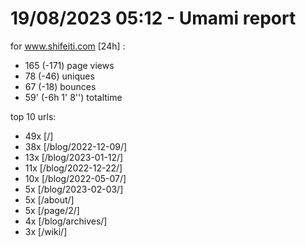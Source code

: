 # 19/08/2023 05:12 - Umami report
for www.shifeiti.com [24h] :

 - 165 (-171) page views
 - 78 (-46) uniques
 - 67 (-18) bounces
 - 59'  (-6h 1' 8'') totaltime


top 10 urls:
 - 49x [/]
 - 38x [/blog/2022-12-09/]
 - 13x [/blog/2023-01-12/]
 - 11x [/blog/2022-12-22/]
 - 10x [/blog/2022-05-07/]
 - 5x [/blog/2023-02-03/]
 - 5x [/about/]
 - 5x [/page/2/]
 - 4x [/blog/archives/]
 - 3x [/wiki/]


